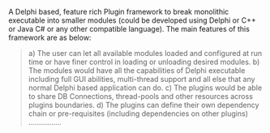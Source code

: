A Delphi based, feature rich Plugin framework to break monolithic executable into smaller modules (could be developed using Delphi or C++ or Java C# or any other compatible language). The main features of this framework are as below:
> a) The user can let all available modules loaded and configured at run time or have finer control in loading or unloading desired modules.
> b) The modules would have all the capabilities of Delphi executable including full GUI abilities, multi-thread support and all else that any normal Delphi based application can do.
> c) The plugins would be able to share DB Connections, thread-pools and other resources across plugins boundaries.
> d) The plugins can define their own dependency chain or pre-requisites (including dependencies on other plugins)
> ................